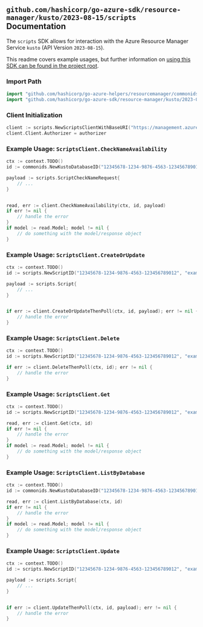 
## `github.com/hashicorp/go-azure-sdk/resource-manager/kusto/2023-08-15/scripts` Documentation

The `scripts` SDK allows for interaction with the Azure Resource Manager Service `kusto` (API Version `2023-08-15`).

This readme covers example usages, but further information on [using this SDK can be found in the project root](https://github.com/hashicorp/go-azure-sdk/tree/main/docs).

### Import Path

```go
import "github.com/hashicorp/go-azure-helpers/resourcemanager/commonids"
import "github.com/hashicorp/go-azure-sdk/resource-manager/kusto/2023-08-15/scripts"
```


### Client Initialization

```go
client := scripts.NewScriptsClientWithBaseURI("https://management.azure.com")
client.Client.Authorizer = authorizer
```


### Example Usage: `ScriptsClient.CheckNameAvailability`

```go
ctx := context.TODO()
id := commonids.NewKustoDatabaseID("12345678-1234-9876-4563-123456789012", "example-resource-group", "clusterValue", "databaseValue")

payload := scripts.ScriptCheckNameRequest{
	// ...
}


read, err := client.CheckNameAvailability(ctx, id, payload)
if err != nil {
	// handle the error
}
if model := read.Model; model != nil {
	// do something with the model/response object
}
```


### Example Usage: `ScriptsClient.CreateOrUpdate`

```go
ctx := context.TODO()
id := scripts.NewScriptID("12345678-1234-9876-4563-123456789012", "example-resource-group", "clusterValue", "databaseValue", "scriptValue")

payload := scripts.Script{
	// ...
}


if err := client.CreateOrUpdateThenPoll(ctx, id, payload); err != nil {
	// handle the error
}
```


### Example Usage: `ScriptsClient.Delete`

```go
ctx := context.TODO()
id := scripts.NewScriptID("12345678-1234-9876-4563-123456789012", "example-resource-group", "clusterValue", "databaseValue", "scriptValue")

if err := client.DeleteThenPoll(ctx, id); err != nil {
	// handle the error
}
```


### Example Usage: `ScriptsClient.Get`

```go
ctx := context.TODO()
id := scripts.NewScriptID("12345678-1234-9876-4563-123456789012", "example-resource-group", "clusterValue", "databaseValue", "scriptValue")

read, err := client.Get(ctx, id)
if err != nil {
	// handle the error
}
if model := read.Model; model != nil {
	// do something with the model/response object
}
```


### Example Usage: `ScriptsClient.ListByDatabase`

```go
ctx := context.TODO()
id := commonids.NewKustoDatabaseID("12345678-1234-9876-4563-123456789012", "example-resource-group", "clusterValue", "databaseValue")

read, err := client.ListByDatabase(ctx, id)
if err != nil {
	// handle the error
}
if model := read.Model; model != nil {
	// do something with the model/response object
}
```


### Example Usage: `ScriptsClient.Update`

```go
ctx := context.TODO()
id := scripts.NewScriptID("12345678-1234-9876-4563-123456789012", "example-resource-group", "clusterValue", "databaseValue", "scriptValue")

payload := scripts.Script{
	// ...
}


if err := client.UpdateThenPoll(ctx, id, payload); err != nil {
	// handle the error
}
```
